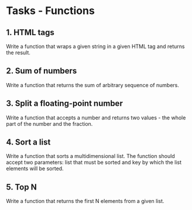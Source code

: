 # Tasks - Functions

## 1. HTML tags

Write a function that wraps a given string in a given HTML tag and returns the result.

## 2. Sum of numbers

Write a function that returns the sum of arbitrary sequence of numbers.

## 3. Split a floating-point number

Write a function that accepts a number and returns two values - the whole part of the number and the fraction.

## 4. Sort a list

Write a function that sorts a multidimensional list. The function should accept two parameters: list that must be sorted and key by which the list elements will be sorted.

## 5. Top N

Write a function that returns the first N elements from a given list.